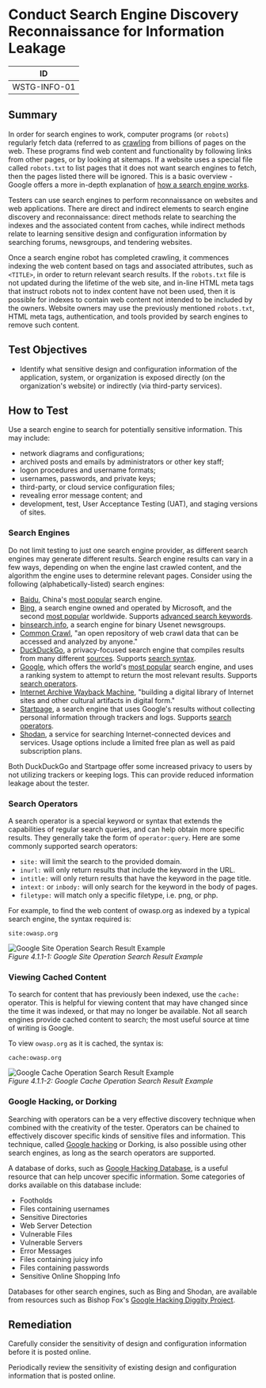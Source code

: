 # Conduct Search Engine Discovery Reconnaissance for Information Leakage

|ID          |
|------------|
|WSTG-INFO-01|

## Summary

In order for search engines to work, computer programs (or `robots`) regularly fetch data (referred to as [crawling](https://en.wikipedia.org/wiki/Web_crawler) from billions of pages on the web. These programs find web content and functionality by following links from other pages, or by looking at sitemaps. If a website uses a special file called `robots.txt` to list pages that it does not want search engines to fetch, then the pages listed there will be ignored. This is a basic overview - Google offers a more in-depth explanation of [how a search engine works](https://support.google.com/webmasters/answer/70897?hl=en).

Testers can use search engines to perform reconnaissance on websites and web applications. There are direct and indirect elements to search engine discovery and reconnaissance: direct methods relate to searching the indexes and the associated content from caches, while indirect methods relate to learning sensitive design and configuration information by searching forums, newsgroups, and tendering websites.

Once a search engine robot has completed crawling, it commences indexing the web content based on tags and associated attributes, such as `<TITLE>`, in order to return relevant search results. If the `robots.txt` file is not updated during the lifetime of the web site, and in-line HTML meta tags that instruct robots not to index content have not been used, then it is possible for indexes to contain web content not intended to be included by the owners. Website owners may use the previously mentioned `robots.txt`, HTML meta tags, authentication, and tools provided by search engines to remove such content.

## Test Objectives

- Identify what sensitive design and configuration information of the application, system, or organization is exposed directly (on the organization's website) or indirectly (via third-party services).

## How to Test

Use a search engine to search for potentially sensitive information. This may include:

- network diagrams and configurations;
- archived posts and emails by administrators or other key staff;
- logon procedures and username formats;
- usernames, passwords, and private keys;
- third-party, or cloud service configuration files;
- revealing error message content; and
- development, test, User Acceptance Testing (UAT), and staging versions of sites.

### Search Engines

Do not limit testing to just one search engine provider, as different search engines may generate different results. Search engine results can vary in a few ways, depending on when the engine last crawled content, and the algorithm the engine uses to determine relevant pages. Consider using the following (alphabetically-listed) search engines:

- [Baidu](https://www.baidu.com/), China's [most popular](https://en.wikipedia.org/wiki/Web_search_engine#Market_share) search engine.
- [Bing](https://www.bing.com/), a search engine owned and operated by Microsoft, and the second [most popular](https://en.wikipedia.org/wiki/Web_search_engine#Market_share) worldwide. Supports [advanced search keywords](http://help.bing.microsoft.com/#apex/18/en-US/10001/-1).
- [binsearch.info](https://binsearch.info/), a search engine for binary Usenet newsgroups.
- [Common Crawl](https://commoncrawl.org/), "an open repository of web crawl data that can be accessed and analyzed by anyone."
- [DuckDuckGo](https://duckduckgo.com/), a privacy-focused search engine that compiles results from many different [sources](https://help.duckduckgo.com/results/sources/). Supports [search syntax](https://help.duckduckgo.com/duckduckgo-help-pages/results/syntax/).
- [Google](https://www.google.com/), which offers the world's [most popular](https://en.wikipedia.org/wiki/Web_search_engine#Market_share) search engine, and uses a ranking system to attempt to return the most relevant results. Supports [search operators](https://support.google.com/websearch/answer/2466433).
- [Internet Archive Wayback Machine](https://archive.org/web/), "building a digital library of Internet sites and other cultural artifacts in digital form."
- [Startpage](https://www.startpage.com/), a search engine that uses Google's results without collecting personal information through trackers and logs. Supports [search operators](https://support.startpage.com/index.php?/Knowledgebase/Article/View/989/0/advanced-search-which-search-operators-are-supported-by-startpagecom).
- [Shodan](https://www.shodan.io/), a service for searching Internet-connected devices and services. Usage options include a limited free plan as well as paid subscription plans.

Both DuckDuckGo and Startpage offer some increased privacy to users by not utilizing trackers or keeping logs. This can provide reduced information leakage about the tester.

### Search Operators

A search operator is a special keyword or syntax that extends the capabilities of regular search queries, and can help obtain more specific results. They generally take the form of `operator:query`. Here are some commonly supported search operators:

- `site:` will limit the search to the provided domain.
- `inurl:` will only return results that include the keyword in the URL.
- `intitle:` will only return results that have the keyword in the page title.
- `intext:` or `inbody:` will only search for the keyword in the body of pages.
- `filetype:` will match only a specific filetype, i.e. png, or php.

For example, to find the web content of owasp.org as indexed by a typical search engine, the syntax required is:

```text
site:owasp.org
```

![Google Site Operation Search Result Example](images/Google_site_Operator_Search_Results_Example_20200406.png)\
*Figure 4.1.1-1: Google Site Operation Search Result Example*

### Viewing Cached Content

To search for content that has previously been indexed, use the `cache:` operator. This is helpful for viewing content that may have changed since the time it was indexed, or that may no longer be available. Not all search engines provide cached content to search; the most useful source at time of writing is Google.

To view `owasp.org` as it is cached, the syntax is:

```text
cache:owasp.org
```

![Google Cache Operation Search Result Example](images/Google_cache_Operator_Search_Results_Example_20200406.png)\
*Figure 4.1.1-2: Google Cache Operation Search Result Example*

### Google Hacking, or Dorking

Searching with operators can be a very effective discovery technique when combined with the creativity of the tester. Operators can be chained to effectively discover specific kinds of sensitive files and information. This technique, called [Google hacking](https://en.wikipedia.org/wiki/Google_hacking) or Dorking, is also possible using other search engines, as long as the search operators are supported.

A database of dorks, such as [Google Hacking Database](https://www.exploit-db.com/google-hacking-database), is a useful resource that can help uncover specific information. Some categories of dorks available on this database include:

- Footholds
- Files containing usernames
- Sensitive Directories
- Web Server Detection
- Vulnerable Files
- Vulnerable Servers
- Error Messages
- Files containing juicy info
- Files containing passwords
- Sensitive Online Shopping Info

Databases for other search engines, such as Bing and Shodan, are available from resources such as Bishop Fox's [Google Hacking Diggity Project](https://resources.bishopfox.com/resources/tools/google-hacking-diggity/).

## Remediation

Carefully consider the sensitivity of design and configuration information before it is posted online.

Periodically review the sensitivity of existing design and configuration information that is posted online.
